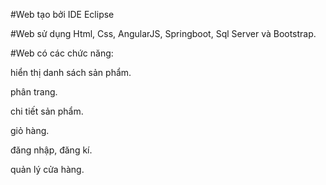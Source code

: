 #Web tạo bởi IDE Eclipse

#Web sử dụng Html, Css, AngularJS, Springboot, Sql Server và Bootstrap.

#Web có các chức năng:

hiển thị danh sách sản phẩm.

phân trang.

chi tiết sản phẩm.

giỏ hàng.

đăng nhập, đăng kí.

quản lý cửa hàng.
